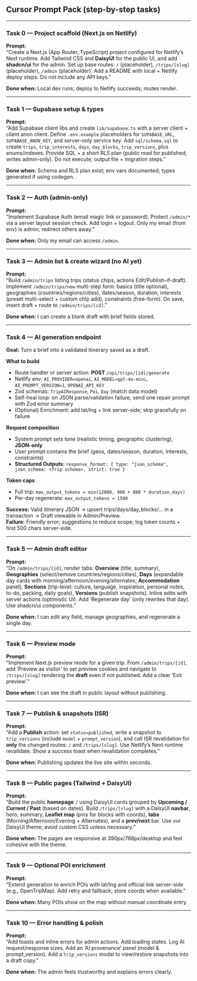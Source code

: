 ## Cursor Prompt Pack (step-by-step tasks)

---

### Task 0 — Project scaffold (Next.js on Netlify)
**Prompt:**  
“Create a Next.js (App Router, TypeScript) project configured for Netlify’s Next runtime. Add Tailwind CSS and **DaisyUI** for the public UI, and add **shadcn/ui** for the admin. Set up base routes: `/` (placeholder), `/trips/[slug]` (placeholder), `/admin` (placeholder). Add a README with local + Netlify deploy steps. Do not include any API keys.”

**Done when:** Local dev runs; deploy to Netlify succeeds; routes render.

---

### Task 1 — Supabase setup & types
**Prompt:**  
“Add Supabase client libs and create `lib/supabase.ts` with a server client + client anon client. Define `.env.example` placeholders for `SUPABASE_URL`, `SUPABASE_ANON_KEY`, and server-only service key. Add `sql/schema.sql` to create `trips`, `trip_interests`, `days`, `day_blocks`, `trip_versions`, plus enums/indexes. Provide SQL + a short RLS plan (public read for published; writes admin-only). Do not execute; output file + migration steps.”

**Done when:** Schema and RLS plan exist; env vars documented; types generated if using codegen.

---

### Task 2 — Auth (admin-only)
**Prompt:**  
“Implement Supabase Auth (email magic link or password). Protect `/admin/*` via a server layout session check. Add login + logout. Only my email (from env) is admin; redirect others away.”

**Done when:** Only my email can access `/admin`.

---

### Task 3 — Admin list & create wizard (no AI yet)
**Prompt:**  
“Build `/admin/trips` listing trips (status chips, actions Edit/Publish-if-draft). Implement `/admin/trips/new` multi-step form: basics (title optional), geographies (countries/regions/cities), dates/season, duration, interests (preset multi-select + custom chip add), constraints (free-form). On save, insert draft + route to `/admin/trips/[id]`.”

**Done when:** I can create a blank draft with brief fields stored.

---

### Task 4 — AI generation endpoint
**Goal:** Turn a brief into a validated itinerary saved as a draft.

**What to build**  
- Route handler or server action: **POST** `/api/trips/[id]/generate`  
- Netlify env: `AI_PROVIDER=openai`, `AI_MODEL=gpt-4o-mini`, `AI_PROMPT_VERSION=1`, `OPENAI_API_KEY`  
- Zod schemas: `TripAIResponse`, `Poi`, `Day` (match data model)  
- Self-heal loop: on JSON parse/validation failure, send one repair prompt with Zod error summary  
- (Optional) Enrichment: add lat/lng + link server-side; skip gracefully on failure

**Request composition**  
- System prompt sets tone (realistic timing, geographic clustering), **JSON-only**  
- User prompt contains the brief (geos, dates/season, duration, interests, constraints)  
- **Structured Outputs**: `response_format: { type: "json_schema", json_schema: <Trip schema>, strict: true }`

**Token caps**  
- Full trip: `max_output_tokens = min(12000, 900 + 800 * duration_days)`  
- Per-day regenerate: `max_output_tokens = 1500`

**Success:** Valid itinerary JSON → upsert trips/days/day_blocks/… in a transaction → Draft viewable in Admin/Preview.  
**Failure:** Friendly error; suggestions to reduce scope; log token counts + first 500 chars server-side.

---

### Task 5 — Admin draft editor
**Prompt:**  
“On `/admin/trips/[id]`, render tabs: **Overview** (title, summary), **Geographies** (select/remove countries/regions/cities), **Days** (expandable day cards with morning/afternoon/evening/alternates; **Accommodation** panel), **Sections** (trip-level: culture, language, inspiration, personal notes, to-do, packing, daily goals), **Versions** (publish snapshots). Inline edits with server actions (optimistic UI). Add ‘Regenerate day’ (only rewrites that day). Use shadcn/ui components.”

**Done when:** I can edit any field, manage geographies, and regenerate a single day.

---

### Task 6 — Preview mode
**Prompt:**  
“Implement Next.js preview mode for a given trip. From `/admin/trips/[id]`, add ‘Preview as visitor’ to set preview cookies and navigate to `/trips/[slug]` rendering the **draft** even if not published. Add a clear ‘Exit preview’.”

**Done when:** I can see the draft in public layout without publishing.

---

### Task 7 — Publish & snapshots (ISR)
**Prompt:**  
“Add a **Publish** action: set `status=published`, write a snapshot to `trip_versions` (include `model` + `prompt_version`), and call ISR revalidation for **only** the changed routes: `/` and `/trips/[slug]`. Use Netlify’s Next runtime revalidate. Show a success toast when revalidation completes.”

**Done when:** Publishing updates the live site within seconds.

---

### Task 8 — Public pages (Tailwind + DaisyUI)
**Prompt:**  
“Build the public **homepage** `/` using DaisyUI cards grouped by **Upcoming / Current / Past** (based on dates). Build `/trips/[slug]` with a DaisyUI **navbar**, hero, summary, **Leaflet map** (pins for blocks with coords), **tabs** (Morning/Afternoon/Evening + Alternates), and a **prev/next** bar. Use our DaisyUI theme; avoid custom CSS unless necessary.”

**Done when:** The pages are responsive at 390px/768px/desktop and feel cohesive with the theme.

---

### Task 9 — Optional POI enrichment
**Prompt:**  
“Extend generation to enrich POIs with lat/lng and official link server-side (e.g., OpenTripMap). Add retry and fallback; store coords when available.”

**Done when:** Many POIs show on the map without manual coordinate entry.

---

### Task 10 — Error handling & polish
**Prompt:**  
“Add toasts and inline errors for admin actions. Add loading states. Log AI request/response sizes. Add an ‘AI provenance’ panel (model & prompt_version). Add a `trip_versions` modal to view/restore snapshots into a draft copy.”

**Done when:** The admin feels trustworthy and explains errors clearly.
